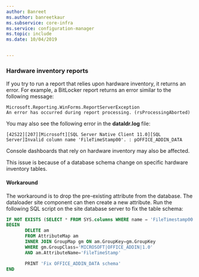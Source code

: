 ```yaml
---
author: Banreet
ms.author: banreetkaur
ms.subservice: core-infra
ms.service: configuration-manager
ms.topic: include
ms.date: 10/04/2019


---
```


### <a name="ki_hinv"></a> Hardware inventory reports

<!--5468413-->
If you try to run a report that relies upon hardware inventory, it returns an error. For example, a BitLocker report returns an error similar to the following message:

```
Microsoft.Reporting.WinForms.ReportServerException
An error has occurred during report processing. (rsProcessingAborted)
```

You may also see the following error in the **dataldr.log** file:

`[42S22][207][Microsoft][SQL Server Native Client 11.0][SQL Server]Invalid column name 'FileTimeStamp00'. : pOFFICE_ADDIN_DATA`

Console dashboards that rely on hardware inventory may also be affected.

This issue is because of a database schema change on specific hardware inventory tables.

#### Workaround

The workaround is to drop the pre-existing attribute from the database. The dataloader site component can then create a new attribute. Run the following SQL script on the site database server to fix the table schema:

``` SQL
IF NOT EXISTS (SELECT * FROM SYS.columns WHERE name = 'FileTimestamp00' AND object_id = OBJECT_ID('OFFICE_ADDIN_DATA'))
BEGIN
       DELETE am
       FROM AttributeMap am
       INNER JOIN GroupMap gm ON am.GroupKey=gm.GroupKey
       WHERE gm.GroupClass='MICROSOFT|OFFICE_ADDIN|1.0'
       AND am.AttributeName='FileTimeStamp'

       PRINT 'Fix OFFICE_ADDIN_DATA schema'
END
```
